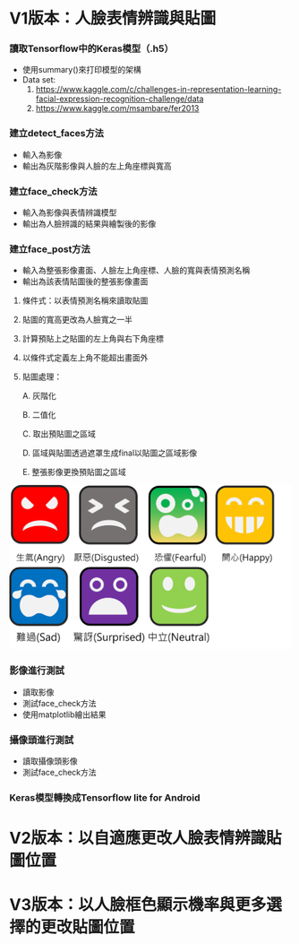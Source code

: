 # V1版本：人臉表情辨識與貼圖

### 讀取Tensorflow中的Keras模型（.h5）
* 使用summary()來打印模型的架構
* Data set: 
    1. https://www.kaggle.com/c/challenges-in-representation-learning-facial-expression-recognition-challenge/data
    2. https://www.kaggle.com/msambare/fer2013

### 建立detect_faces方法
* 輸入為影像
* 輸出為灰階影像與人臉的左上角座標與寬高

### 建立face_check方法
* 輸入為影像與表情辨識模型
* 輸出為人臉辨識的結果與繪製後的影像

### 建立face_post方法
* 輸入為整張影像畫面、人臉左上角座標、人臉的寬與表情預測名稱
* 輸出為該表情貼圖後的整張影像畫面
1. 條件式：以表情預測名稱來讀取貼圖
2. 貼圖的寬高更改為人臉寬之一半
3. 計算預貼上之貼圖的左上角與右下角座標
4. 以條件式定義左上角不能超出畫面外
5. 貼圖處理：

    A. 灰階化
    
    B. 二值化 
    
    C. 取出預貼圖之區域
    
    D. 區域與貼圖透過遮罩生成final以貼圖之區域影像
    
    E. 整張影像更換預貼圖之區域
 <img src="https://raw.githubusercontent.com/j82887/Face-Detection/master/00_Image/Total_Second.png" width="800">
 
### 影像進行測試
* 讀取影像
* 測試face_check方法
* 使用matplotlib繪出結果

### 攝像頭進行測試
* 讀取攝像頭影像
* 測試face_check方法

### Keras模型轉換成Tensorflow lite for Android

# V2版本：以自適應更改人臉表情辨識貼圖位置
# V3版本：以人臉框色顯示機率與更多選擇的更改貼圖位置
